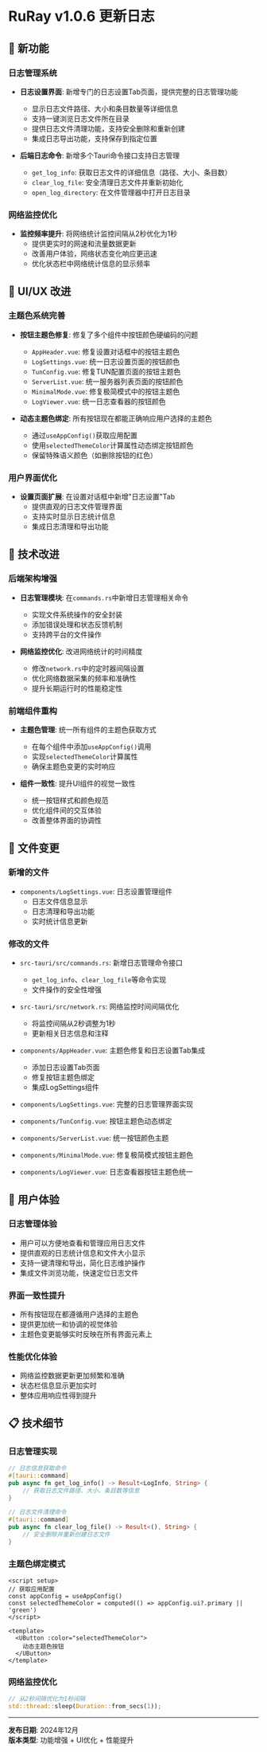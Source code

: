 # RuRay v1.0.6 更新日志

## 🚀 新功能

### 日志管理系统
- **日志设置界面**: 新增专门的日志设置Tab页面，提供完整的日志管理功能
  - 显示日志文件路径、大小和条目数量等详细信息
  - 支持一键浏览日志文件所在目录
  - 提供日志文件清理功能，支持安全删除和重新创建
  - 集成日志导出功能，支持保存到指定位置

- **后端日志命令**: 新增多个Tauri命令接口支持日志管理
  - `get_log_info`: 获取日志文件的详细信息（路径、大小、条目数）
  - `clear_log_file`: 安全清理日志文件并重新初始化
  - `open_log_directory`: 在文件管理器中打开日志目录

### 网络监控优化
- **监控频率提升**: 将网络统计监控间隔从2秒优化为1秒
  - 提供更实时的网速和流量数据更新
  - 改善用户体验，网络状态变化响应更迅速
  - 优化状态栏中网络统计信息的显示频率

## 🎨 UI/UX 改进

### 主题色系统完善
- **按钮主题色修复**: 修复了多个组件中按钮颜色硬编码的问题
  - `AppHeader.vue`: 修复设置对话框中的按钮主题色
  - `LogSettings.vue`: 统一日志设置页面的按钮颜色
  - `TunConfig.vue`: 修复TUN配置页面的按钮主题色
  - `ServerList.vue`: 统一服务器列表页面的按钮颜色
  - `MinimalMode.vue`: 修复极简模式中的按钮主题色
  - `LogViewer.vue`: 统一日志查看器的按钮颜色

- **动态主题色绑定**: 所有按钮现在都能正确响应用户选择的主题色
  - 通过`useAppConfig()`获取应用配置
  - 使用`selectedThemeColor`计算属性动态绑定按钮颜色
  - 保留特殊语义颜色（如删除按钮的红色）

### 用户界面优化
- **设置页面扩展**: 在设置对话框中新增"日志设置"Tab
  - 提供直观的日志文件管理界面
  - 支持实时显示日志统计信息
  - 集成日志清理和导出功能

## 🔧 技术改进

### 后端架构增强
- **日志管理模块**: 在`commands.rs`中新增日志管理相关命令
  - 实现文件系统操作的安全封装
  - 添加错误处理和状态反馈机制
  - 支持跨平台的文件操作

- **网络监控优化**: 改进网络统计的时间精度
  - 修改`network.rs`中的定时器间隔设置
  - 优化网络数据采集的频率和准确性
  - 提升长期运行时的性能稳定性

### 前端组件重构
- **主题色管理**: 统一所有组件的主题色获取方式
  - 在每个组件中添加`useAppConfig()`调用
  - 实现`selectedThemeColor`计算属性
  - 确保主题色变更的实时响应

- **组件一致性**: 提升UI组件的视觉一致性
  - 统一按钮样式和颜色规范
  - 优化组件间的交互体验
  - 改善整体界面的协调性

## 📁 文件变更

### 新增的文件
- `components/LogSettings.vue`: 日志设置管理组件
  - 日志文件信息显示
  - 日志清理和导出功能
  - 实时统计信息更新

### 修改的文件
- `src-tauri/src/commands.rs`: 新增日志管理命令接口
  - `get_log_info`、`clear_log_file`等命令实现
  - 文件操作的安全性增强

- `src-tauri/src/network.rs`: 网络监控时间间隔优化
  - 将监控间隔从2秒调整为1秒
  - 更新相关日志信息和注释

- `components/AppHeader.vue`: 主题色修复和日志设置Tab集成
  - 添加日志设置Tab页面
  - 修复按钮主题色绑定
  - 集成LogSettings组件

- `components/LogSettings.vue`: 完整的日志管理界面实现
- `components/TunConfig.vue`: 按钮主题色动态绑定
- `components/ServerList.vue`: 统一按钮颜色主题
- `components/MinimalMode.vue`: 修复极简模式按钮主题色
- `components/LogViewer.vue`: 日志查看器按钮主题色统一

## 🎯 用户体验

### 日志管理体验
- 用户可以方便地查看和管理应用日志文件
- 提供直观的日志统计信息和文件大小显示
- 支持一键清理和导出，简化日志维护操作
- 集成文件浏览功能，快速定位日志文件

### 界面一致性提升
- 所有按钮现在都遵循用户选择的主题色
- 提供更加统一和协调的视觉体验
- 主题色变更能够实时反映在所有界面元素上

### 性能优化体验
- 网络监控数据更新更加频繁和准确
- 状态栏信息显示更加实时
- 整体应用响应性得到提升

## 📋 技术细节

### 日志管理实现
```rust
// 日志信息获取命令
#[tauri::command]
pub async fn get_log_info() -> Result<LogInfo, String> {
    // 获取日志文件路径、大小、条目数等信息
}

// 日志文件清理命令
#[tauri::command]
pub async fn clear_log_file() -> Result<(), String> {
    // 安全删除并重新创建日志文件
}
```

### 主题色绑定模式
```vue
<script setup>
// 获取应用配置
const appConfig = useAppConfig()
const selectedThemeColor = computed(() => appConfig.ui?.primary || 'green')
</script>

<template>
  <UButton :color="selectedThemeColor">
    动态主题色按钮
  </UButton>
</template>
```

### 网络监控优化
```rust
// 从2秒间隔优化为1秒间隔
std::thread::sleep(Duration::from_secs(1));
```

---

**发布日期**: 2024年12月  
**版本类型**: 功能增强 + UI优化 + 性能提升